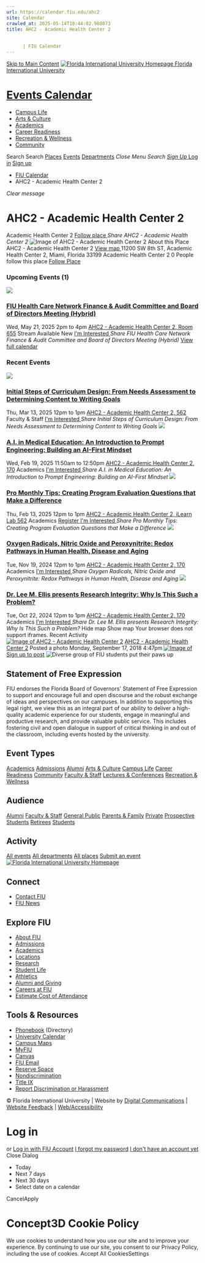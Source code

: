```yaml
---
url: https://calendar.fiu.edu/ahc2
site: Calendar
crawled_at: 2025-05-14T18:44:02.988073
title: AHC2 - Academic Health Center 2
    
    
      | FIU Calendar
---
```


[Skip to Main Content](https://calendar.fiu.edu/ahc2#main-content)
[![Florida International University Homepage](https://digicdn.fiu.edu/core/_assets/images/logo-top.png) Florida International University](https://www.fiu.edu)
# [Events Calendar ](https://calendar.fiu.edu/)
  * [Campus Life](https://calendar.fiu.edu/calendar?event_types%5B%5D=127595)
  * [Arts & Culture](https://calendar.fiu.edu/calendar?event_types%5B%5D=127590)
  * [Academics](https://calendar.fiu.edu/calendar?event_types%5B%5D=127582)
  * [Career Readiness](https://calendar.fiu.edu/calendar?event_types%5B%5D=127584)
  * [Recreation & Wellness](https://calendar.fiu.edu/calendar?event_types%5B%5D=127603)
  * [Community](https://calendar.fiu.edu/calendar?event_types%5B%5D=127601)


Search Search
[Places](https://calendar.fiu.edu/search/places) [Events](https://calendar.fiu.edu/calendar) [Departments](https://calendar.fiu.edu/search/departments)
_Close Menu_
_Search_ [ _Sign Up_ ](https://calendar.fiu.edu/signup?school_id=234)
[Log in](https://calendar.fiu.edu/auth/shib_login?previous_url=https%3A%2F%2Fcalendar.fiu.edu%2Fahc2) [Sign up](https://calendar.fiu.edu/signup?school_id=234)
  * [FIU Calendar](https://calendar.fiu.edu/)
  * AHC2 - Academic Health Center 2


_Clear message_
# AHC2 - Academic Health Center 2
Academic Health Center 2
[ Follow place ](https://calendar.fiu.edu/ahc2/add_friend "Add AHC2 - Academic Health Center 2 to My Places")
_Share AHC2 - Academic Health Center 2_
![Image of AHC2 - Academic Health Center 2](https://localist-images.azureedge.net/photos/728802/card/d9c12e9d6e0f4b0147503189c0e5798d294e35d7.jpg)
About this Place
AHC2 - Academic Health Center 2 [View map ](https://calendar.fiu.edu/ahc2#about_map)
11200 SW 8th ST, Academic Health Center 2, Miami, Florida 33199
Academic Health Center 2
0 People follow this place
[ Follow Place ](https://calendar.fiu.edu/ahc2/add_friend "Add to My Places")
### Upcoming Events (1)
[ ![](https://localist-images.azureedge.net/photos/49524340817456/card/add04721bb6b33ca7b0fa2dae5e7b60d77451172.jpg) ](https://calendar.fiu.edu/event/fiu-hcn-finance-audit-committee-and-board-of-directors-meeting-hybrid)
### [FIU Health Care Network Finance & Audit Committee and Board of Directors Meeting (Hybrid)](https://calendar.fiu.edu/event/fiu-hcn-finance-audit-committee-and-board-of-directors-meeting-hybrid)
Wed, May 21, 2025 2pm to 4pm 
[ AHC2 - Academic Health Center 2, Room 655](https://calendar.fiu.edu/ahc2)
Stream Available 
New
[ I'm Interested ](https://calendar.fiu.edu/event/49515081879905/confirm?instance_id=49515081880930&return=https%3A%2F%2Fcalendar.fiu.edu%2Fahc2)
_Share FIU Health Care Network Finance & Audit Committee and Board of Directors Meeting (Hybrid)_
[View full calendar](https://calendar.fiu.edu/ahc2/calendar)
### Recent Events
[ ![](https://localist-images.azureedge.net/photos/49057396738677/card/73a11c8f4b3595cb86289608687d68cb9c955ff9.jpg) ](https://calendar.fiu.edu/event/pro-tips-monthly-initial-steps-of-curriculum-design-from-needs-assessment-to-determining-content-to-writing-goals)
### [Initial Steps of Curriculum Design: From Needs Assessment to Determining Content to Writing Goals](https://calendar.fiu.edu/event/pro-tips-monthly-initial-steps-of-curriculum-design-from-needs-assessment-to-determining-content-to-writing-goals)
Thu, Mar 13, 2025 12pm to 1pm 
[ AHC2 - Academic Health Center 2, 562](https://calendar.fiu.edu/ahc2)
Faculty & Staff
[ I'm Interested ](https://calendar.fiu.edu/event/49037707139405/confirm?instance_id=49037707140430&return=https%3A%2F%2Fcalendar.fiu.edu%2Fahc2)
_Share Initial Steps of Curriculum Design: From Needs Assessment to Determining Content to Writing Goals_
[ ![](https://localist-images.azureedge.net/photos/728802/card/d9c12e9d6e0f4b0147503189c0e5798d294e35d7.jpg) ](https://calendar.fiu.edu/event/ai-in-medical-education-an-introduction-to-prompt-engineering-building-an-ai-first-mindset)
### [A.I. in Medical Education: An Introduction to Prompt Engineering: Building an AI-First Mindset](https://calendar.fiu.edu/event/ai-in-medical-education-an-introduction-to-prompt-engineering-building-an-ai-first-mindset)
Wed, Feb 19, 2025 11:50am to 12:50pm 
[ AHC2 - Academic Health Center 2, 170](https://calendar.fiu.edu/ahc2)
Academics
[ I'm Interested ](https://calendar.fiu.edu/event/48896405205941/confirm?instance_id=48896469208517&return=https%3A%2F%2Fcalendar.fiu.edu%2Fahc2)
_Share A.I. in Medical Education: An Introduction to Prompt Engineering: Building an AI-First Mindset_
[ ![](https://localist-images.azureedge.net/photos/48800409697451/card/77ff2aeb8a834bb2364d1b1ce5be4356b5096d25.jpg) ](https://calendar.fiu.edu/event/pro-monthly-tips-creating-program-evaluation-questions-that-make-a-difference-2359)
### [Pro Monthly Tips: Creating Program Evaluation Questions that Make a Difference](https://calendar.fiu.edu/event/pro-monthly-tips-creating-program-evaluation-questions-that-make-a-difference-2359)
Thu, Feb 13, 2025 12pm to 1pm 
[ AHC2 - Academic Health Center 2, iLearn Lab 562](https://calendar.fiu.edu/ahc2)
Academics
[ Register ](https://go.fiu.edu/protipsmonthlythurs) [ I'm Interested ](https://calendar.fiu.edu/event/48833699521312/confirm?instance_id=48833699522337&return=https%3A%2F%2Fcalendar.fiu.edu%2Fahc2)
_Share Pro Monthly Tips: Creating Program Evaluation Questions that Make a Difference_
[ ![](https://localist-images.azureedge.net/photos/47906270534247/card/f814902b31cd02cd39cb3a3cc40a10f7c5f8534d.jpg) ](https://calendar.fiu.edu/event/dr-herbert-and-nicole-wertheim-leadership-in-healthcare-and-medicine-lecture-series-rafael-radi-md-phd)
### [Oxygen Radicals, Nitric Oxide and Peroxynitrite: Redox Pathways in Human Health, Disease and Aging](https://calendar.fiu.edu/event/dr-herbert-and-nicole-wertheim-leadership-in-healthcare-and-medicine-lecture-series-rafael-radi-md-phd)
Tue, Nov 19, 2024 12pm to 1pm 
[ AHC2 - Academic Health Center 2, 170](https://calendar.fiu.edu/ahc2)
Academics
[ I'm Interested ](https://calendar.fiu.edu/event/47906270474848/confirm?instance_id=47906270475873&return=https%3A%2F%2Fcalendar.fiu.edu%2Fahc2)
_Share Oxygen Radicals, Nitric Oxide and Peroxynitrite: Redox Pathways in Human Health, Disease and Aging_
[ ![](https://localist-images.azureedge.net/photos/47728065242654/card/75766fa5138094e52b62c6f60621fce4387a7222.jpg) ](https://calendar.fiu.edu/event/dr-herbert-and-nicole-wertheim-leadership-in-healthcare-and-medicine-lecture-series-lee-m-ellis-md)
### [Dr. Lee M. Ellis presents Research Integrity: Why Is This Such a Problem?](https://calendar.fiu.edu/event/dr-herbert-and-nicole-wertheim-leadership-in-healthcare-and-medicine-lecture-series-lee-m-ellis-md)
Tue, Oct 22, 2024 12pm to 1pm 
[ AHC2 - Academic Health Center 2, 170](https://calendar.fiu.edu/ahc2)
Academics
[ I'm Interested ](https://calendar.fiu.edu/event/47719752503462/confirm?instance_id=47719752504487&return=https%3A%2F%2Fcalendar.fiu.edu%2Fahc2)
_Share Dr. Lee M. Ellis presents Research Integrity: Why Is This Such a Problem?_
Hide map Show map
Your browser does not support iframes.
Recent Activity
[![Image of AHC2 - Academic Health Center 2](https://localist-images.azureedge.net/photos/728802/medium/d9c12e9d6e0f4b0147503189c0e5798d294e35d7.jpg)](https://calendar.fiu.edu/ahc2)
[AHC2 - Academic Health Center 2](https://calendar.fiu.edu/ahc2)
Posted a photo 
Monday, September 17, 2018 4:47pm
[![Image of ](https://localist-images.azureedge.net/photos/728802/medium/d9c12e9d6e0f4b0147503189c0e5798d294e35d7.jpg)](https://calendar.fiu.edu/ahc2/photo/728802)
[Sign up to post](https://calendar.fiu.edu/auth/shib_login?previous_url=https%3A%2F%2Fcalendar.fiu.edu%2Fahc2)
![Diverse group of FIU students put their paws up](https://www.fiu.edu/_assets/images/thumbnail-students-paw.jpg)
## Statement of Free Expression
FIU endorses the Florida Board of Governors' Statement of Free Expression to support and encourage full and open discourse and the robust exchange of ideas and perspectives on our campuses. In addition to supporting this legal right, we view this as an integral part of our ability to deliver a high-quality academic experience for our students, engage in meaningful and productive research, and provide valuable public service. This includes fostering civil and open dialogue in support of critical thinking in and out of the classroom, including events hosted by the university.
## Event Types
[Academics](https://calendar.fiu.edu/calendar?event_types%5B%5D=127582)
[Admissions](https://calendar.fiu.edu/calendar?event_types%5B%5D=127583)
[Alumni](https://calendar.fiu.edu/calendar?event_types%5B%5D=127589)
[Arts & Culture](https://calendar.fiu.edu/calendar?event_types%5B%5D=127590)
[Campus Life](https://calendar.fiu.edu/calendar?event_types%5B%5D=127595)
[Career Readiness](https://calendar.fiu.edu/calendar?event_types%5B%5D=127584)
[Community](https://calendar.fiu.edu/calendar?event_types%5B%5D=127601)
[Faculty & Staff](https://calendar.fiu.edu/calendar?event_types%5B%5D=127602)
[Lectures & Conferences](https://calendar.fiu.edu/calendar?event_types%5B%5D=127587)
[Recreation & Wellness](https://calendar.fiu.edu/calendar?event_types%5B%5D=127603)
## Audience
[Alumni](https://calendar.fiu.edu/calendar?event_types%5B%5D=121721)
[Faculty & Staff](https://calendar.fiu.edu/calendar?event_types%5B%5D=121720)
[General Public](https://calendar.fiu.edu/calendar?event_types%5B%5D=121722)
[Parents & Family](https://calendar.fiu.edu/calendar?event_types%5B%5D=36918157286658)
[Private](https://calendar.fiu.edu/calendar?event_types%5B%5D=129753)
[Prospective Students](https://calendar.fiu.edu/calendar?event_types%5B%5D=121723)
[Retirees](https://calendar.fiu.edu/calendar?event_types%5B%5D=37290279036119)
[Students](https://calendar.fiu.edu/calendar?event_types%5B%5D=121719)
## Activity
[All events](https://calendar.fiu.edu/ahc2/calendar)
[All departments](https://calendar.fiu.edu/search/departments)
[All places](https://calendar.fiu.edu/browse/places)
[Submit an event](https://calendar.fiu.edu/admin/events/new/basic-information)
[ ![Florida International University Homepage](https://digicdn.fiu.edu/core/_assets/images/footer-logo.svg) ](https://www.fiu.edu/)
## Connect
  * [Contact FIU](https://www.fiu.edu/about/contact-us/index.html)
  * [FIU News](https://news.fiu.edu/)


## Explore FIU
  * [About FIU](https://www.fiu.edu/about/index.html)
  * [Admissions](https://www.fiu.edu/admissions/index.html)
  * [Academics](https://www.fiu.edu/academics/index.html)
  * [Locations](https://www.fiu.edu/locations/index.html)
  * [Research](https://www.fiu.edu/research/index.html)
  * [Student Life](https://www.fiu.edu/student-life/index.html)
  * [Athletics](https://www.fiu.edu/athletics/index.html)
  * [Alumni and Giving](https://www.fiu.edu/alumni-and-giving/index.html)
  * [Careers at FIU](https://hr.fiu.edu/careers/)
  * [Estimate Cost of Attendance](https://onestop.fiu.edu/finances/estimate-your-costs/)


## Tools & Resources
  * [Phonebook](https://phonebook.fiu.edu) (Directory)
  * [University Calendar](https://calendar.fiu.edu/)
  * [Campus Maps](https://campusmaps.fiu.edu/)
  * [MyFIU](https://my.fiu.edu/)
  * [Canvas](https://canvas.fiu.edu)
  * [FIU Email](http://mail.fiu.edu/)
  * [Reserve Space](https://reservespace.fiu.edu/make-reservation/)
  * [Nondiscrimination](https://ace.fiu.edu/civil-rights-and-accessibility/harassment-and-discrimination/)
  * [Title IX](https://ace.fiu.edu/title-ix/)
  * [Report Discrimination or Harassment](https://report.fiu.edu/)


© Florida International University  | Website by [Digital Communications](https://stratcomm.fiu.edu/digital-print/websites/) | [Website Feedback](https://webforms.fiu.edu/view.php?id=370774&element_5=https://calendar.fiu.edu/https://calendar.fiu.edu/) | [Web/Accessibility](https://accessibility.fiu.edu/)
# Log in
or
[Log in with FIU Account](https://calendar.fiu.edu/auth/shib_login?previous_url=https%3A%2F%2Fcalendar.fiu.edu%2Fahc2)
[I forgot my password](https://calendar.fiu.edu/auth/forgot) [I don't have an account yet](https://calendar.fiu.edu/signup?school_id=234)
Close Dialog
  * Today
  * Next 7 days
  * Next 30 days
  * Select date on a calendar


CancelApply
# Concept3D Cookie Policy
We use cookies to understand how you use our site and to improve your experience. By continuing to use our site, you consent to our Privacy Policy, including the use of cookies. 
Accept All CookiesSettings
